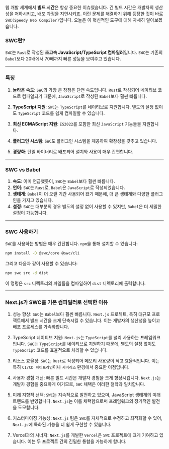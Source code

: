 
웹 개발 세계에서 **빌드 시간**은 항상 중요한 이슈였습니다. 긴 빌드 시간은 개발자의 생산성을 저하시키고, 배포 과정을 지연시키죠. 이런 문제를 해결하기 위해 등장한 것이 바로 `SWC(Speedy Web Compiler)`입니다. 오늘은 이 혁신적인 도구에 대해 자세히 알아보겠습니다.

### SWC란?

`SWC`는 `Rust`로 작성된 **초고속 JavaScript/TypeScript 컴파일러**입니다. `SWC`는 기존의 `Babel`보다 20배에서 70배까지 빠른 성능을 보여주고 있습니다.

---
### 특징

1. **놀라운 속도**: `SWC`의 가장 큰 장점은 단연 속도입니다. `Rust`로 작성되어 네이티브 코드로 컴파일되기 때문에, `JavaScript`로 작성된 `Babel`보다 훨씬 빠릅니다.

2. **TypeScript 지원**: `SWC`는 `TypeScript`를 네이티브로 지원합니다. 별도의 설정 없이도 `TypeScript` 코드를 쉽게 컴파일할 수 있습니다.

3. **최신 ECMAScript 지원**: `ES2022`를 포함한 최신 `JavaScript` 기능들을 지원합니다.

4. **플러그인 시스템**: `SWC`도 플러그인 시스템을 제공하여 확장성을 갖추고 있습니다.

5. **경량화**: 단일 바이너리로 배포되어 설치와 사용이 매우 간편합니다.

---
### SWC vs Babel

1. **속도**: 이미 언급했듯이, `SWC`는 `Babel`보다 훨씬 빠릅니다.
2. **언어**: `SWC`는 `Rust`로, `Babel`은 `JavaScript`로 작성되었습니다.
3. **생태계**: `Babel`이 더 오랜 기간 사용되어 왔기 때문에, 더 큰 생태계와 다양한 플러그인을 가지고 있습니다.
4. **설정**: `SWC`는 대부분의 경우 별도의 설정 없이 사용할 수 있지만, `Babel`은 더 세밀한 설정이 가능합니다.

---
### SWC 사용하기

`SWC`를 사용하는 방법은 매우 간단합니다. `npm`을 통해 설치할 수 있습니다:

```bash
npm install -D @swc/core @swc/cli
```

그리고 다음과 같이 사용할 수 있습니다:

```bash
npx swc src -d dist
```

이 명령은 `src` 디렉토리의 파일들을 컴파일하여 `dist` 디렉토리에 출력합니다.

---
### Next.js가 SWC를 기본 컴파일러로 선택한 이유

1. 성능 향상:
   `SWC`는 `Babel`보다 훨씬 빠릅니다. `Next.js` 프로젝트, 특히 대규모 프로젝트에서 빌드 시간을 크게 단축시킬 수 있습니다. 이는 개발자의 생산성을 높이고 배포 프로세스를 가속화합니다.

2. TypeScript 네이티브 지원:
   `Next.js`는 `TypeScript`를 널리 사용하는 프레임워크입니다. `SWC`는 `TypeScript`를 네이티브로 지원하기 때문에, 별도의 설정 없이도 `TypeScript` 코드를 효율적으로 처리할 수 있습니다.

3. 리소스 효율성:
   `SWC`는 `Rust`로 작성되어 메모리 사용량이 적고 효율적입니다. 이는 특히 `CI/CD 파이프라인`이나 `서버리스` 환경에서 중요한 이점입니다.

4. 사용자 경험 개선:
   빠른 빌드 시간은 개발자 경험을 크게 향상시킵니다. `Next.js`는 개발자 경험을 중요하게 여기므로, `SWC` 채택은 이러한 철학과 일치합니다.

5. 미래 지향적 선택:
   `SWC`는 지속적으로 발전하고 있으며, JavaScript 생태계의 미래 트렌드를 반영합니다. `Next.js`는 이를 채택함으로써 프레임워크의 장기적인 발전을 도모합니다.

6. 커스터마이징 가능성:
   `Next.js` 팀은 `SWC`를 자체적으로 수정하고 최적화할 수 있어, `Next.js`에 특화된 기능을 더 쉽게 구현할 수 있습니다.

7. Vercel과의 시너지:
   `Next.js`를 개발한 `Vercel`은 `SWC` 프로젝트에 크게 기여하고 있습니다. 이는 두 프로젝트 간의 긴밀한 통합을 가능하게 합니다.